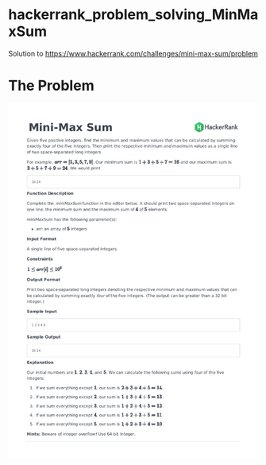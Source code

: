 # hackerrank_problem_solving_MinMaxSum
Solution to https://www.hackerrank.com/challenges/mini-max-sum/problem

# The Problem
![alt text](https://github.com/Fehiroh/hackerrank_problem_solving_MinMaxSum/blob/master/mini-max-sum-English.jpg "Logo Title Text 1")


